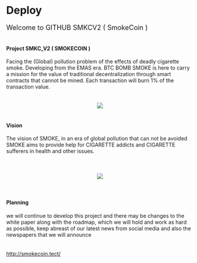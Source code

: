 # Deploy
<span style="font-size: large;"><span class="short_text" id="result_box" lang="en" tabindex="-1"><span class="">Welcome to</span></span> GITHUB SMKCV2 ( SmokeCoin )</span><br />
<br />
<div class="res-m-bttm wpb_column vc_column_container vc_col-sm-12 vc_col-md-4">
<div class="vc_column-inner ">
<div class="wpb_wrapper">
<div class="wpb_text_column wpb_content_element  text-box">
<div class="wpb_wrapper">
<h4>
Project SMKC_V2 ( SMOKECOIN )</h4>
Facing the (Global) pollution problem of the effects of deadly cigarette smoke. Developing from the EMAS era. BTC BOMB SMOKE is here to carry a mission for the value of traditional decentralization through smart contracts that cannot be mined. Each transaction will burn 1% of the transaction value.<br />
<br />
<br />
<div class="separator" style="clear: both; text-align: center;">
<a href="http://smokecoin.tect/" imageanchor="1" style="margin-left: 1em; margin-right: 1em;"><img border="0" src="https://i.ibb.co/9NZBt6h/0xf17a9ad24372faaa27f0bb684e13413a3de84c4b.png"/></a></div>
<br />
<div class="res-m-bttm wpb_column vc_column_container vc_col-sm-12 vc_col-md-4">
<div class="vc_column-inner ">
<div class="wpb_wrapper">
<div class="wpb_text_column wpb_content_element  text-box">
<div class="wpb_wrapper">
<h4>
Vision</h4>
The vision of SMOKE, in an era of global pollution that can not be avoided SMOKE aims to provide help for CIGARETTE addicts and CIGARETTE sufferers in health and other issues.<br />
<br />
<br />
<br />
<div class="separator" style="clear: both; text-align: center;">
<a href="http://smokecoin.tect/" imageanchor="1" style="margin-left: 1em; margin-right: 1em;"><img border="0" src="https://i.ibb.co/9NZBt6h/0xf17a9ad24372faaa27f0bb684e13413a3de84c4b.png" /></a></div>
</div>
<div class="wpb_wrapper">
<br />
<br />
<h4>
Planning</h4>
we will continue to develop this project and there may be changes to 
the white paper along with the roadmap, which we will hold and work as 
hard as possible, keep abreast of our latest news from social media and 
also the newspapers that we will announce<br />
<br /> 
<br />
<a href="http://smokecoin.tect/" target="_blank">http://smokecoin.tect/</a></b><br />
